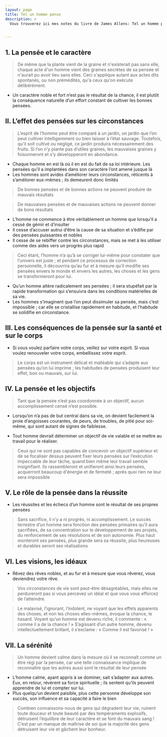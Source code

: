 ```yaml
---
layout: page
title: Tel un homme pense
description: >
  Vous trouverez ici mes notes du livre de James Allens: Tel un homme pense.


---
```



## 1. La pensée et le caractère

> De même que la plante vient de la graine et n'existerait pas sans elle, chaque acte d'un homme
vient des graines secrètes de sa pensée et n'aurait pu avoir lieu sans elles. Ceci s'applique autant
aux actes dits spontanés, ou non prémédités, qu'à ceux qu'on exécute délibérément.

- Un caractère noble et fort n’est pas le résultat de la chance, il est plutôt la conséquence naturelle d’un effort constant de cultiver les bonnes pensées.


## II. L’effet des pensées sur les circonstances

> L’esprit de l’homme peut être comparé à un jardin, un jardin que l’on peut cultiver intelligemment
ou bien laisser à l’état sauvage. Toutefois, qu’il soit cultivé ou négligé, ce jardin produira
nécessairement des fruits. Si l’on n’y plante pas d’utiles graines, les mauvaises graines y
foisonneront et s’y développeront en abondance.

- Chaque homme en est là où il en est du fait de sa loi intérieure. Les pensées qu’il a implantées
dans son caractère l’ont amené jusque là 
- Les hommes sont avides d’améliorer leurs circonstances, réticents à s’améliorer eux-mêmes ; ils
demeurent donc limités

> De bonnes pensées et de bonnes actions ne peuvent produire de mauvais résultats

> De mauvaises pensées et de mauvaises actions ne peuvent donner de bons résultats

- L’homme ne commence à être véritablement un homme que lorsqu’il a cessé de gémir et
d’insulter
-  Il cesse d’accuser autrui d’être la cause de sa situation et s’édifie par des
pensées puissantes et nobles 
-  Il cesse de se rebiffer contre les circonstances, mais se met à les
utiliser comme des aides vers un progrès plus rapid

> Ceci étant, l’homme n’a qu’à se corriger
lui-même pour constater que l’univers est juste ; et pendant ce processus de correction
personnelle, il découvrira qu’au fur et à mesure qu’il modifie ses pensées envers le monde et
envers les autres, les choses et les gens se transformeront pour lui.

- Qu’un homme altère radicalement ses pensées ; il sera stupéfait par la rapide transformation qui s’ensuivra dans les conditions matérielles de sa vie.
- Les hommes s’imaginent que l’on peut dissimuler sa pensée, mais c’est impossible ; car elle se
cristallise rapidement en habitude, et l’habitude se solidifie en circonstance. 

## III. Les conséquences de la pensée sur la santé et sur le corps

- Si vous voulez parfaire votre corps, veillez sur votre esprit. Si vous voulez renouveler votre corps,
embellissez votre esprit. 

>  Le corps est un instrument délicat et malléable qui s’adapte aux pensées qu’on lui imprime ; les habitudes de pensées
produisent leur effet, bon ou mauvais, sur lui.

## IV. La pensée et les objectifs

> Tant que la pensée n’est pas coordonnée à un objectif, aucun accomplissement censé n’est
possible. 

- Lorsqu’on n’a pas de but central dans sa vie, on devient facilement la proie d’angoisses courantes,
de peurs, de troubles, de pitié pour soi-même, qui sont autant de signes de faiblesse.

- Tout homme devrait déterminer un objectif de vie valable et se mettre au travail pour le réaliser. 

> Ceux qui ne sont pas capables de concevoir un objectif supérieur et de se focaliser dessus
peuvent fixer leurs pensées sur l’exécution impeccable de leur tâche, quand bien même leur travail
semble insignifiant. Ils rassembleront et unifieront ainsi leurs pensées, acquerront beaucoup
d'énergie et de fermeté ; après quoi rien ne leur sera impossible

## V. Le rôle de la pensée dans la réussite

- Les réussites et les échecs d’un homme sont le résultat de ses propres pensées
> Sans sacrifice, il n’y a ni progrès, ni accomplissement. Le succès terrestre d’un homme sera
fonction des pensées primaires qu’il aura sacrifiées, de sa concentration sur le développement de
ses projets, du renforcement de ses résolutions et de son autonomie. Plus haut monteront ses
pensées, plus grande sera sa réussite, plus heureuses et durables seront ses réalisations


## VI. Les visions, les idéaux
- Rêvez des rêves nobles, et au fur et à mesure que vous rêverez, vous deviendrez votre rêve. 
> Vos circonstances de vie sont peut-être désagréables, mais elles ne perdureront pas si vous
percevez un idéal et que vous vous efforcez de l’atteindre.

> Le malavisé, l’ignorant, l’indolent, ne voyant que les effets apparents des choses, et non les
choses elles-mêmes, évoque la chance, le hasard. Voyant qu’un homme est devenu riche, il
commente : « comme il a de la chance ! » S’agissant d’un autre homme, devenu intellectuellement
brillant, il s’exclame : « Comme il est favorisé ! » 

## VII. La sérénité

> Un homme devient calme dans la mesure où il se reconnaît comme un être régi par la pensée, car
une telle connaissance implique de reconnaître que les autres aussi sont le résultat de leur pensée

- L’homme calme, ayant appris à se dominer, sait s’adapter aux autres. Eux, en retour, révèrent sa
force spirituelle ; ils sentent qu’ils peuvent apprendre de lui et compter sur lui.
- Plus quelqu’un devient paisible, plus cette personne développe son succès, son influence et sa capacité à faire le
bien

> Combien connaissons-nous de gens qui dégradent leur vie, ruinent toute douceur et toute beauté
par des tempéraments explosifs, détruisent l’équilibre de leur caractère et se font du mauvais sang
! C’est par un manque de maîtrise de soi que la majorité des gens détruisent leur vie et gâchent
leur bonheur. 
